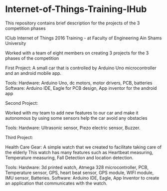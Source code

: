 # Internet-of-Things-Training-IHub
This repository contains brief description for the projects of the 3 competition phases

IClub Internet of Things 2016 Training - at Faculty of Engineering Ain Shams University

Worked with a team of eight members on creating 3 projects for the 3 phases of the competition

First Project:
A small car that is controlled by Arduino Uno microcontroller and an android mobile app.

Tools:
Hardware: Arduino Uno, dc motors, motor drivers, PCB, batteries
Software: Arduino IDE, Eagle for PCB design, App inventor for the android app

Second Project:

Worked with my team to add new features to our car and make it autonomous by using some sensors help the car avoid any obstacles

Tools:
Hardware: Ultrasonic sensor, Piezo electric sensor, Buzzer.

Third Project:

Health Care Gear: A simple watch that we created to facilitate taking care of the elderly
This watch has many features such as Heartbeat measuring, Temperature measuring, Fall Detection and location detection.

Tools:
Hardware:
3d printed watch, Atmega 328 microcontroller, PCB, Temperature sensor, GPS, heart beat sensor, GPS module, WIFI module, IMU sensor, Batteries.
Software: Arduino IDE, Eagle, App Inventor to create an application that communicates with the watch.
